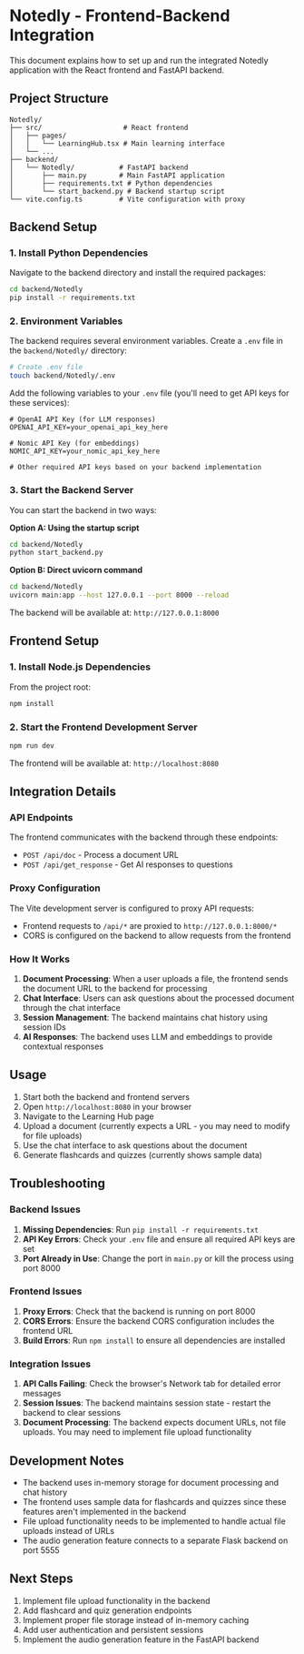 # Notedly - Frontend-Backend Integration

This document explains how to set up and run the integrated Notedly application with the React frontend and FastAPI backend.

## Project Structure

```
Notedly/
├── src/                    # React frontend
│   ├── pages/
│   │   └── LearningHub.tsx # Main learning interface
│   └── ...
├── backend/
│   └── Notedly/           # FastAPI backend
│       ├── main.py        # Main FastAPI application
│       ├── requirements.txt # Python dependencies
│       └── start_backend.py # Backend startup script
└── vite.config.ts         # Vite configuration with proxy
```

## Backend Setup

### 1. Install Python Dependencies

Navigate to the backend directory and install the required packages:

```bash
cd backend/Notedly
pip install -r requirements.txt
```

### 2. Environment Variables

The backend requires several environment variables. Create a `.env` file in the `backend/Notedly/` directory:

```bash
# Create .env file
touch backend/Notedly/.env
```

Add the following variables to your `.env` file (you'll need to get API keys for these services):

```env
# OpenAI API Key (for LLM responses)
OPENAI_API_KEY=your_openai_api_key_here

# Nomic API Key (for embeddings)
NOMIC_API_KEY=your_nomic_api_key_here

# Other required API keys based on your backend implementation
```

### 3. Start the Backend Server

You can start the backend in two ways:

**Option A: Using the startup script**
```bash
cd backend/Notedly
python start_backend.py
```

**Option B: Direct uvicorn command**
```bash
cd backend/Notedly
uvicorn main:app --host 127.0.0.1 --port 8000 --reload
```

The backend will be available at: `http://127.0.0.1:8000`

## Frontend Setup

### 1. Install Node.js Dependencies

From the project root:

```bash
npm install
```

### 2. Start the Frontend Development Server

```bash
npm run dev
```

The frontend will be available at: `http://localhost:8080`

## Integration Details

### API Endpoints

The frontend communicates with the backend through these endpoints:

- `POST /api/doc` - Process a document URL
- `POST /api/get_response` - Get AI responses to questions

### Proxy Configuration

The Vite development server is configured to proxy API requests:

- Frontend requests to `/api/*` are proxied to `http://127.0.0.1:8000/*`
- CORS is configured on the backend to allow requests from the frontend

### How It Works

1. **Document Processing**: When a user uploads a file, the frontend sends the document URL to the backend for processing
2. **Chat Interface**: Users can ask questions about the processed document through the chat interface
3. **Session Management**: The backend maintains chat history using session IDs
4. **AI Responses**: The backend uses LLM and embeddings to provide contextual responses

## Usage

1. Start both the backend and frontend servers
2. Open `http://localhost:8080` in your browser
3. Navigate to the Learning Hub page
4. Upload a document (currently expects a URL - you may need to modify for file uploads)
5. Use the chat interface to ask questions about the document
6. Generate flashcards and quizzes (currently shows sample data)

## Troubleshooting

### Backend Issues

1. **Missing Dependencies**: Run `pip install -r requirements.txt`
2. **API Key Errors**: Check your `.env` file and ensure all required API keys are set
3. **Port Already in Use**: Change the port in `main.py` or kill the process using port 8000

### Frontend Issues

1. **Proxy Errors**: Check that the backend is running on port 8000
2. **CORS Errors**: Ensure the backend CORS configuration includes the frontend URL
3. **Build Errors**: Run `npm install` to ensure all dependencies are installed

### Integration Issues

1. **API Calls Failing**: Check the browser's Network tab for detailed error messages
2. **Session Issues**: The backend maintains session state - restart the backend to clear sessions
3. **Document Processing**: The backend expects document URLs, not file uploads. You may need to implement file upload functionality

## Development Notes

- The backend uses in-memory storage for document processing and chat history
- The frontend uses sample data for flashcards and quizzes since these features aren't implemented in the backend
- File upload functionality needs to be implemented to handle actual file uploads instead of URLs
- The audio generation feature connects to a separate Flask backend on port 5555

## Next Steps

1. Implement file upload functionality in the backend
2. Add flashcard and quiz generation endpoints
3. Implement proper file storage instead of in-memory caching
4. Add user authentication and persistent sessions
5. Implement the audio generation feature in the FastAPI backend 